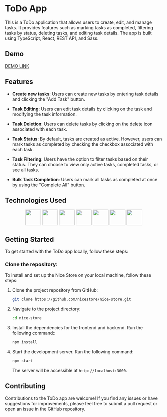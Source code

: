 # ToDo App
This is a ToDo application that allows users to create, edit, and manage tasks. It provides features such as marking tasks as completed, filtering tasks by status, deleting tasks, and editing task details. The app is built using TypeScript, React, REST API, and Sass.

## Demo
[DEMO LINK](https://Stepan-TS.github.io/react_todo-app-with-api/)

## Features
- **Create new tasks**: Users can create new tasks by entering task details and clicking the "Add Task" button.

- **Task Editing**: Users can edit task details by clicking on the task and modifying the task information.

- **Task Deletion**: Users can delete tasks by clicking on the delete icon associated with each task.

- **Task Status**: By default, tasks are created as active. However, users can mark tasks as completed by checking the checkbox associated with each task.

- **Task Filtering**: Users have the option to filter tasks based on their status. They can choose to view only active tasks, completed tasks, or see all tasks.

- **Bulk Task Completion**: Users can mark all tasks as completed at once by using the "Complete All" button.

## Technologies Used
<p align="center">
  <img height="50" src="https://user-images.githubusercontent.com/25181517/192107858-fe19f043-c502-4009-8c47-476fc89718ad.png"> 
  <img height="50" src="https://user-images.githubusercontent.com/25181517/192158954-f88b5814-d510-4564-b285-dff7d6400dad.png"> 
  <img height="50" src="https://user-images.githubusercontent.com/25181517/183898674-75a4a1b1-f960-4ea9-abcb-637170a00a75.png">
  <img height="50" src="https://user-images.githubusercontent.com/25181517/192158956-48192682-23d5-4bfc-9dfb-6511ade346bc.png"> 
  <img height="50" src="https://user-images.githubusercontent.com/25181517/117447155-6a868a00-af3d-11eb-9cfe-245df15c9f3f.png">
  <img height="50" src="https://user-images.githubusercontent.com/25181517/183897015-94a058a6-b86e-4e42-a37f-bf92061753e5.png">
   <img height="50" src="https://user-images.githubusercontent.com/25181517/183890598-19a0ac2d-e88a-4005-a8df-1ee36782fde1.png">
</p>

## Getting Started
To get started with the ToDo app locally, follow these steps:

### Clone the repository:

To install and set up the Nice Store on your local machine, follow these steps:

1. Clone the project repository from GitHub:

   ```bash
   git clone https://github.com/nicestore/nice-store.git
   ```

2. Navigate to the project directory:

   ```bash
   cd nice-store
   ```

3. Install the dependencies for the frontend and backend. Run the following command::

   ```bash
   npm install
   ```

6. Start the development server. Run the following command:

   ```bash
   npm start
   ```

   The server will be accessible at `http://localhost:3000`.
## Contributing
Contributions to the ToDo app are welcome! If you find any issues or have suggestions for improvements, please feel free to submit a pull request or open an issue in the GitHub repository.
